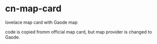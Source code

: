 # cn-map-card
lovelace map card with Gaode map

code is copied fromm official map card, but map provider is changed to Gaode.
